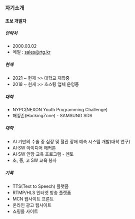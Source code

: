 ### 자기소개
#### 초보 개발자

##### 연락처
- 2000.03.02
- 메일 : sales@rtg.kr
##### 현재
- 2021 ~ 현재 >> 대학교 재학중
- 2018 ~ 현재 >> 호스팅 업체 운영중
##### 대회
- NYPC(NEXON Youth Programming Challenge)
- 해킹존(HackingZone) - SAMSUNG SDS
##### 대학
- AI 기반의 수술 중 심장 및 혈관 장애 예측 시스템 개발(대학 연구)
- AI·SW 아이디어 해커톤
- AI·SW 안향 교육 프로그램 - 멘토
- 초, 중, 고 SW 교육 봉사
##### 기록
- TTS(Text to Speech) 플랫폼
- RTMP/HLS 인터넷 방송 플랫폼
- MCN 웹사이트 프론트
- 온라인 광고 웹사이트
- 쇼핑몰 사이트
